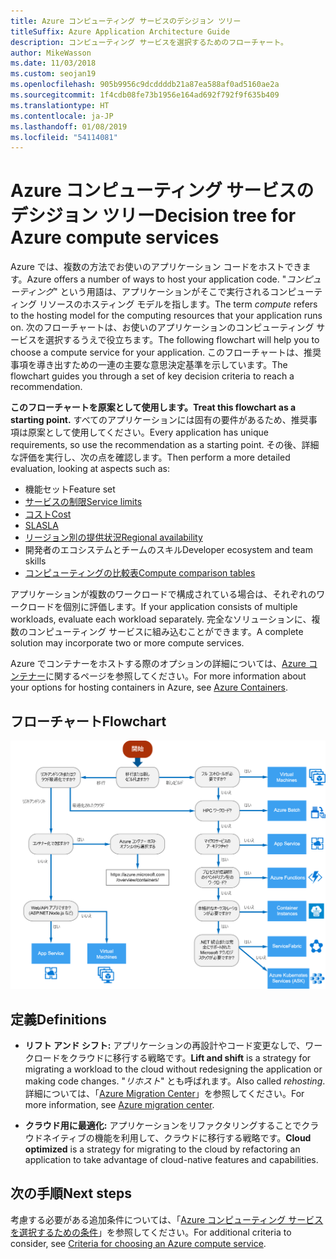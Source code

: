 ```yaml
---
title: Azure コンピューティング サービスのデシジョン ツリー
titleSuffix: Azure Application Architecture Guide
description: コンピューティング サービスを選択するためのフローチャート。
author: MikeWasson
ms.date: 11/03/2018
ms.custom: seojan19
ms.openlocfilehash: 905b9956c9dcddddb21a87ea588af0ad5160ae2a
ms.sourcegitcommit: 1f4cdb08fe73b1956e164ad692f792f9f635b409
ms.translationtype: HT
ms.contentlocale: ja-JP
ms.lasthandoff: 01/08/2019
ms.locfileid: "54114081"
---
```

# <a name="decision-tree-for-azure-compute-services"></a><span data-ttu-id="f2f56-103">Azure コンピューティング サービスのデシジョン ツリー</span><span class="sxs-lookup"><span data-stu-id="f2f56-103">Decision tree for Azure compute services</span></span>

<span data-ttu-id="f2f56-104">Azure では、複数の方法でお使いのアプリケーション コードをホストできます。</span><span class="sxs-lookup"><span data-stu-id="f2f56-104">Azure offers a number of ways to host your application code.</span></span> <span data-ttu-id="f2f56-105">"*コンピューティング*" という用語は、アプリケーションがそこで実行されるコンピューティング リソースのホスティング モデルを指します。</span><span class="sxs-lookup"><span data-stu-id="f2f56-105">The term *compute* refers to the hosting model for the computing resources that your application runs on.</span></span> <span data-ttu-id="f2f56-106">次のフローチャートは、お使いのアプリケーションのコンピューティング サービスを選択するうえで役立ちます。</span><span class="sxs-lookup"><span data-stu-id="f2f56-106">The following flowchart will help you to choose a compute service for your application.</span></span> <span data-ttu-id="f2f56-107">このフローチャートは、推奨事項を導き出すための一連の主要な意思決定基準を示しています。</span><span class="sxs-lookup"><span data-stu-id="f2f56-107">The flowchart guides you through a set of key decision criteria to reach a recommendation.</span></span>

<span data-ttu-id="f2f56-108">**このフローチャートを原案として使用します。**</span><span class="sxs-lookup"><span data-stu-id="f2f56-108">**Treat this flowchart as a starting point.**</span></span> <span data-ttu-id="f2f56-109">すべてのアプリケーションには固有の要件があるため、推奨事項は原案として使用してください。</span><span class="sxs-lookup"><span data-stu-id="f2f56-109">Every application has unique requirements, so use the recommendation as a starting point.</span></span> <span data-ttu-id="f2f56-110">その後、詳細な評価を実行し、次の点を確認します。</span><span class="sxs-lookup"><span data-stu-id="f2f56-110">Then perform a more detailed evaluation, looking at aspects such as:</span></span>

- <span data-ttu-id="f2f56-111">機能セット</span><span class="sxs-lookup"><span data-stu-id="f2f56-111">Feature set</span></span>
- [<span data-ttu-id="f2f56-112">サービスの制限</span><span class="sxs-lookup"><span data-stu-id="f2f56-112">Service limits</span></span>](/azure/azure-subscription-service-limits)
- [<span data-ttu-id="f2f56-113">コスト</span><span class="sxs-lookup"><span data-stu-id="f2f56-113">Cost</span></span>](https://azure.microsoft.com/pricing/)
- [<span data-ttu-id="f2f56-114">SLA</span><span class="sxs-lookup"><span data-stu-id="f2f56-114">SLA</span></span>](https://azure.microsoft.com/support/legal/sla/)
- [<span data-ttu-id="f2f56-115">リージョン別の提供状況</span><span class="sxs-lookup"><span data-stu-id="f2f56-115">Regional availability</span></span>](https://azure.microsoft.com/global-infrastructure/services/)
- <span data-ttu-id="f2f56-116">開発者のエコシステムとチームのスキル</span><span class="sxs-lookup"><span data-stu-id="f2f56-116">Developer ecosystem and team skills</span></span>
- [<span data-ttu-id="f2f56-117">コンピューティングの比較表</span><span class="sxs-lookup"><span data-stu-id="f2f56-117">Compute comparison tables</span></span>](./compute-comparison.md)

<span data-ttu-id="f2f56-118">アプリケーションが複数のワークロードで構成されている場合は、それぞれのワークロードを個別に評価します。</span><span class="sxs-lookup"><span data-stu-id="f2f56-118">If your application consists of multiple workloads, evaluate each workload separately.</span></span> <span data-ttu-id="f2f56-119">完全なソリューションに、複数のコンピューティング サービスに組み込むことができます。</span><span class="sxs-lookup"><span data-stu-id="f2f56-119">A complete solution may incorporate two or more compute services.</span></span>

<span data-ttu-id="f2f56-120">Azure でコンテナーをホストする際のオプションの詳細については、[Azure コンテナー](https://azure.microsoft.com/overview/containers/)に関するページを参照してください。</span><span class="sxs-lookup"><span data-stu-id="f2f56-120">For more information about your options for hosting containers in Azure, see [Azure Containers](https://azure.microsoft.com/overview/containers/).</span></span>

## <a name="flowchart"></a><span data-ttu-id="f2f56-121">フローチャート</span><span class="sxs-lookup"><span data-stu-id="f2f56-121">Flowchart</span></span>

![Azure コンピューティング サービスのデシジョン ツリー](../images/compute-decision-tree.svg)

## <a name="definitions"></a><span data-ttu-id="f2f56-123">定義</span><span class="sxs-lookup"><span data-stu-id="f2f56-123">Definitions</span></span>

- <span data-ttu-id="f2f56-124">**リフト アンド シフト:** アプリケーションの再設計やコード変更なしで、ワークロードをクラウドに移行する戦略です。</span><span class="sxs-lookup"><span data-stu-id="f2f56-124">**Lift and shift** is a strategy for migrating a workload to the cloud without redesigning the application or making code changes.</span></span> <span data-ttu-id="f2f56-125">"*リホスト*" とも呼ばれます。</span><span class="sxs-lookup"><span data-stu-id="f2f56-125">Also called *rehosting*.</span></span> <span data-ttu-id="f2f56-126">詳細については、「[Azure Migration Center](https://azure.microsoft.com/migration/)」を参照してください。</span><span class="sxs-lookup"><span data-stu-id="f2f56-126">For more information, see [Azure migration center](https://azure.microsoft.com/migration/).</span></span>

- <span data-ttu-id="f2f56-127">**クラウド用に最適化:** アプリケーションをリファクタリングすることでクラウドネイティブの機能を利用して、クラウドに移行する戦略です。</span><span class="sxs-lookup"><span data-stu-id="f2f56-127">**Cloud optimized** is a strategy for migrating to the cloud by refactoring an application to take advantage of cloud-native features and capabilities.</span></span>

## <a name="next-steps"></a><span data-ttu-id="f2f56-128">次の手順</span><span class="sxs-lookup"><span data-stu-id="f2f56-128">Next steps</span></span>

<span data-ttu-id="f2f56-129">考慮する必要がある追加条件については、「[Azure コンピューティング サービスを選択するための条件](./compute-comparison.md)」を参照してください。</span><span class="sxs-lookup"><span data-stu-id="f2f56-129">For additional criteria to consider, see [Criteria for choosing an Azure compute service](./compute-comparison.md).</span></span>
